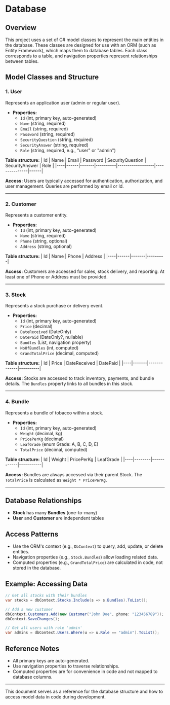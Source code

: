 # Database

## Overview
This project uses a set of C# model classes to represent the main entities in the database. These classes are designed for use with an ORM (such as Entity Framework), which maps them to database tables. Each class corresponds to a table, and navigation properties represent relationships between tables.

## Model Classes and Structure

### 1. User
Represents an application user (admin or regular user).

- **Properties:**
	- `Id` (int, primary key, auto-generated)
	- `Name` (string, required)
	- `Email` (string, required)
	- `Password` (string, required)
	- `SecurityQuestion` (string, required)
	- `SecurityAnswer` (string, required)
	- `Role` (string, required, e.g., "user" or "admin")

**Table structure:**
| Id | Name | Email | Password | SecurityQuestion | SecurityAnswer | Role |
|----|------|-------|----------|------------------|---------------|------|

**Access:**
Users are typically accessed for authentication, authorization, and user management. Queries are performed by email or Id.

---

### 2. Customer
Represents a customer entity.

- **Properties:**
	- `Id` (int, primary key, auto-generated)
	- `Name` (string, required)
	- `Phone` (string, optional)
	- `Address` (string, optional)

**Table structure:**
| Id | Name | Phone | Address |
|----|------|-------|---------|

**Access:**
Customers are accessed for sales, stock delivery, and reporting. At least one of Phone or Address must be provided.

---

### 3. Stock
Represents a stock purchase or delivery event.

- **Properties:**
	- `Id` (int, primary key, auto-generated)
	- `Price` (decimal)
	- `DateReceived` (DateOnly)
	- `DatePaid` (DateOnly?, nullable)
	- `Bundles` (List<Bundle>, navigation property)
	- `NoOfBundles` (int, computed)
	- `GrandTotalPrice` (decimal, computed)

**Table structure:**
| Id | Price | DateReceived | DatePaid |
|----|-------|-------------|----------|

**Access:**
Stocks are accessed to track inventory, payments, and bundle details. The `Bundles` property links to all bundles in this stock.

---

### 4. Bundle
Represents a bundle of tobacco within a stock.

- **Properties:**
	- `Id` (int, primary key, auto-generated)
	- `Weight` (decimal, kg)
	- `PricePerKg` (decimal)
	- `LeafGrade` (enum Grade: A, B, C, D, E)
	- `TotalPrice` (decimal, computed)

**Table structure:**
| Id | Weight | PricePerKg | LeafGrade |
|----|--------|------------|-----------|

**Access:**
Bundles are always accessed via their parent Stock. The `TotalPrice` is calculated as `Weight * PricePerKg`.

---

## Database Relationships
- **Stock** has many **Bundles** (one-to-many)
- **User** and **Customer** are independent tables

## Access Patterns
- Use the ORM's context (e.g., `DbContext`) to query, add, update, or delete entities.
- Navigation properties (e.g., `Stock.Bundles`) allow loading related data.
- Computed properties (e.g., `GrandTotalPrice`) are calculated in code, not stored in the database.

## Example: Accessing Data
```csharp
// Get all stocks with their bundles
var stocks = dbContext.Stocks.Include(s => s.Bundles).ToList();

// Add a new customer
dbContext.Customers.Add(new Customer("John Doe", phone: "123456789"));
dbContext.SaveChanges();

// Get all users with role 'admin'
var admins = dbContext.Users.Where(u => u.Role == "admin").ToList();
```

## Reference Notes
- All primary keys are auto-generated.
- Use navigation properties to traverse relationships.
- Computed properties are for convenience in code and not mapped to database columns.

---

This document serves as a reference for the database structure and how to access model data in code during development.


